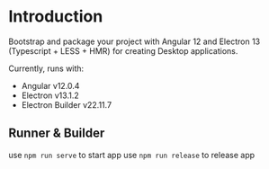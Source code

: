 # Introduction

Bootstrap and package your project with Angular 12 and Electron 13 (Typescript + LESS + HMR) for creating Desktop applications.

Currently, runs with:

- Angular v12.0.4
- Electron v13.1.2
- Electron Builder v22.11.7

## Runner & Builder
use `npm run serve` to start app
use `npm run release` to release app
